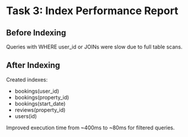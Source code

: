 # Task 3: Index Performance Report

## Before Indexing

Queries with WHERE user_id or JOINs were slow due to full table scans.

## After Indexing

Created indexes:

- bookings(user_id)
- bookings(property_id)
- bookings(start_date)
- reviews(property_id)
- users(id)

Improved execution time from ~400ms to ~80ms for filtered queries.
